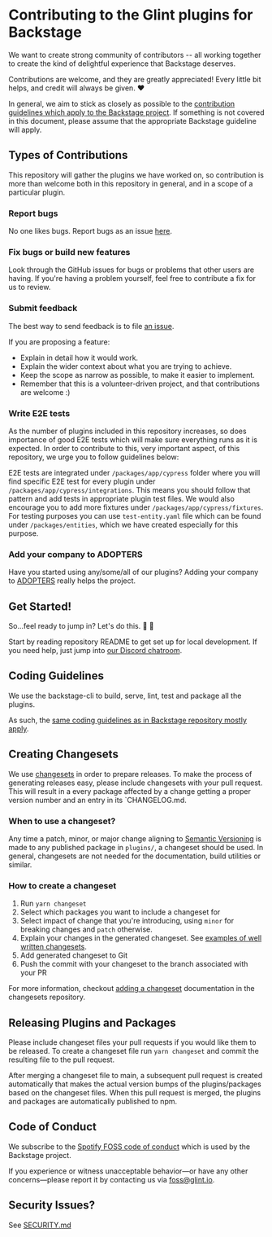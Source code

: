 # Contributing to the Glint plugins for Backstage

We want to create strong community of contributors -- all working together to create the kind of delightful experience that Backstage deserves.

Contributions are welcome, and they are greatly appreciated! Every little bit helps, and credit will always be given. ❤️

In general, we aim to stick as closely as possible to the [contribution guidelines which apply to the Backstage project](https://github.com/backstage/backstage/blob/master/CONTRIBUTING.md). If something is not covered in this document, please assume that the appropriate Backstage guideline will apply.

## Types of Contributions

This repository will gather the plugins we have worked on, so contribution is more than welcome both in this repository in general, and in a scope of a particular plugin.

### Report bugs

No one likes bugs. Report bugs as an issue [here](https://github.com/kozmoai/glint-backstage-plugins/issues/new?assignees=&labels=bug&template=bug_template.md).

### Fix bugs or build new features

Look through the GitHub issues for bugs or problems that other users are having. If you're having a problem yourself, feel free to contribute a fix for us to review.

### Submit feedback

The best way to send feedback is to file [an issue](https://github.com/kozmoai/glint-backstage-plugins/issues/new).

If you are proposing a feature:

- Explain in detail how it would work.
- Explain the wider context about what you are trying to achieve.
- Keep the scope as narrow as possible, to make it easier to implement.
- Remember that this is a volunteer-driven project, and that contributions are welcome :)

### Write E2E tests

As the number of plugins included in this repository increases, so does importance of good E2E tests which will make sure everything runs as it is expected. In order to contribute to this, very important aspect, of this repository, we urge you to follow guidelines below:

E2E tests are integrated under `/packages/app/cypress` folder where you will find specific E2E test for every plugin under `/packages/app/cypress/integrations`. This means you should follow that pattern and add tests in appropriate plugin test files. We would also encourage you to add more fixtures under `/packages/app/cypress/fixtures`. For testing purposes you can use `test-entity.yaml` file which can be found under `/packages/entities`, which we have created especially for this purpose.

### Add your company to ADOPTERS

Have you started using any/some/all of our plugins? Adding your company to [ADOPTERS](https://github.com/kozmoai/glint-backstage-plugins/blob/main/ADOPTERS.md) really helps the project.

## Get Started!

So...feel ready to jump in? Let's do this. 💯 👏

Start by reading repository README to get set up for local development. If you need help, just jump into [our Discord chatroom](https://discord.gg/3S4xrW7B).

## Coding Guidelines

We use the backstage-cli to build, serve, lint, test and package all the plugins.

As such, the [same coding guidelines as in Backstage repository mostly apply](https://github.com/backstage/backstage/blob/master/CONTRIBUTING.md#coding-guidelines).

## Creating Changesets

We use [changesets](https://github.com/atlassian/changesets) in order to prepare releases. To make the process of generating releases easy, please include changesets with your pull request. This will result in a every package affected by a change getting a proper version number and an entry in its `CHANGELOG.md.

### When to use a changeset?

Any time a patch, minor, or major change aligning to [Semantic Versioning](https://semver.org) is made to any published package in `plugins/`, a changeset should be used.
In general, changesets are not needed for the documentation, build utilities or similar.

### How to create a changeset

1. Run `yarn changeset`
2. Select which packages you want to include a changeset for
3. Select impact of change that you're introducing, using `minor` for breaking changes and `patch` otherwise.
4. Explain your changes in the generated changeset. See [examples of well written changesets](https://backstage.io/docs/getting-started/contributors#writing-changesets).
5. Add generated changeset to Git
6. Push the commit with your changeset to the branch associated with your PR

For more information, checkout [adding a changeset](https://github.com/atlassian/changesets/blob/master/docs/adding-a-changeset.md) documentation in the changesets repository.

## Releasing Plugins and Packages

Please include changeset files your pull requests if you would like them to be released. To create a changeset file run `yarn changeset` and commit the resulting file to the pull request.

After merging a changeset file to main, a subsequent pull request is created automatically that makes the actual version bumps of the plugins/packages based on the changeset files. When this pull request is merged, the plugins and packages are automatically published to npm.

## Code of Conduct

We subscribe to the [Spotify FOSS code of conduct](https://github.com/backstage/backstage/blob/master/CODE_OF_CONDUCT.md) which is used by the Backstage project.

If you experience or witness unacceptable behavior—or have any other concerns—please report it by contacting us via [foss@glint.io](mailto:foss@glint.io).

## Security Issues?

See [SECURITY.md](https://github.com/kozmoai/glint-backstage-plugins/blob/main/SECURITY.md)

